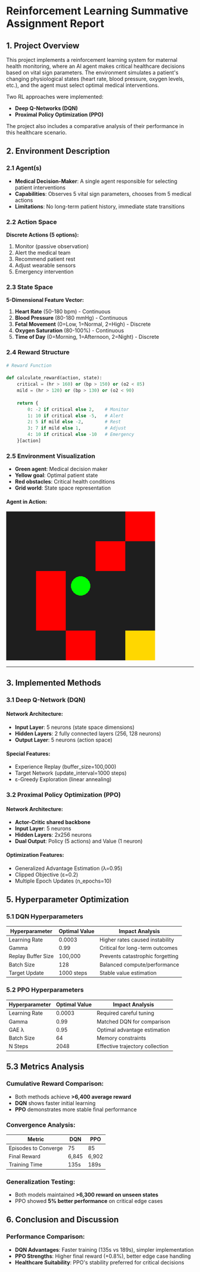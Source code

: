 # Reinforcement Learning Summative Assignment Report

## 1. Project Overview  
This project implements a reinforcement learning system for maternal health monitoring, where an AI agent makes critical healthcare decisions based on vital sign parameters. The environment simulates a patient's changing physiological states (heart rate, blood pressure, oxygen levels, etc.), and the agent must select optimal medical interventions. 

Two RL approaches were implemented:
- **Deep Q-Networks (DQN)**
- **Proximal Policy Optimization (PPO)**

The project also includes a comparative analysis of their performance in this healthcare scenario.


## 2. Environment Description  
### 2.1 Agent(s)  
- **Medical Decision-Maker**: A single agent responsible for selecting patient interventions  
- **Capabilities**: Observes 5 vital sign parameters, chooses from 5 medical actions  
- **Limitations**: No long-term patient history, immediate state transitions  

### 2.2 Action Space  
**Discrete Actions (5 options):**
1. Monitor (passive observation)  
2. Alert the medical team  
3. Recommend patient rest  
4. Adjust wearable sensors  
5. Emergency intervention  

### 2.3 State Space  
**5-Dimensional Feature Vector:**
1. **Heart Rate** (50-180 bpm) - Continuous  
2. **Blood Pressure** (80-180 mmHg) - Continuous  
3. **Fetal Movement** (0=Low, 1=Normal, 2=High) - Discrete  
4. **Oxygen Saturation** (80-100%) - Continuous  
5. **Time of Day** (0=Morning, 1=Afternoon, 2=Night) - Discrete  

### 2.4 Reward Structure  
```python
# Reward Function

def calculate_reward(action, state):
    critical = (hr > 160) or (bp > 150) or (o2 < 85)
    mild = (hr > 120) or (bp > 130) or (o2 < 90)
    
    return {
        0: -2 if critical else 2,    # Monitor
        1: 10 if critical else -5,   # Alert
        2: 5 if mild else -2,        # Rest
        3: 7 if mild else 1,         # Adjust
        4: 10 if critical else -10   # Emergency
    }[action]
```

### 2.5 Environment Visualization  
- **Green agent**: Medical decision maker  
- **Yellow goal**: Optimal patient state  
- **Red obstacles**: Critical health conditions  
- **Grid world**: State space representation  

#### Agent in Action:
![Agent Running](images/agent.gif)

---

## 3. Implemented Methods  

### 3.1 Deep Q-Network (DQN)  
#### **Network Architecture:**  
- **Input Layer**: 5 neurons (state space dimensions)  
- **Hidden Layers**: 2 fully connected layers (256, 128 neurons)  
- **Output Layer**: 5 neurons (action space)  

#### **Special Features:**  
- Experience Replay (buffer_size=100,000)  
- Target Network (update_interval=1000 steps)  
- ε-Greedy Exploration (linear annealing)  

### 3.2 Proximal Policy Optimization (PPO)  
#### **Network Architecture:**  
- **Actor-Critic shared backbone**  
- **Input Layer**: 5 neurons  
- **Hidden Layers**: 2x256 neurons  
- **Dual Output**: Policy (5 actions) and Value (1 neuron)  

#### **Optimization Features:**  
- Generalized Advantage Estimation (λ=0.95)  
- Clipped Objective (ε=0.2)  
- Multiple Epoch Updates (n_epochs=10)  


## 5. Hyperparameter Optimization  
### 5.1 DQN Hyperparameters  
| Hyperparameter      | Optimal Value | Impact Analysis |
|---------------------|--------------|-----------------|
| Learning Rate      | 0.0003        | Higher rates caused instability |
| Gamma             | 0.99          | Critical for long-term outcomes |
| Replay Buffer Size | 100,000       | Prevents catastrophic forgetting |
| Batch Size        | 128           | Balanced compute/performance |
| Target Update     | 1000 steps    | Stable value estimation |

### 5.2 PPO Hyperparameters  
| Hyperparameter     | Optimal Value | Impact Analysis |
|--------------------|--------------|-----------------|
| Learning Rate     | 0.0003        | Required careful tuning |
| Gamma            | 0.99          | Matched DQN for comparison |
| GAE λ            | 0.95          | Optimal advantage estimation |
| Batch Size       | 64            | Memory constraints |
| N Steps         | 2048          | Effective trajectory collection |


## 5.3 Metrics Analysis  
### **Cumulative Reward Comparison:**  
- Both methods achieve **>6,400 average reward**  
- **DQN** shows faster initial learning  
- **PPO** demonstrates more stable final performance  

### **Convergence Analysis:**  
| Metric  | DQN  | PPO  |
|---------|------|------|
| Episodes to Converge | 75  | 85  |
| Final Reward | 6,845 | 6,902 |
| Training Time | 135s | 189s |

### **Generalization Testing:**  
- Both models maintained **>6,300 reward on unseen states**  
- PPO showed **5% better performance** on critical edge cases  

## 6. Conclusion and Discussion  
### **Performance Comparison:**  
- **DQN Advantages**: Faster training (135s vs 189s), simpler implementation  
- **PPO Strengths**: Higher final reward (+0.8%), better edge case handling  
- **Healthcare Suitability**: PPO's stability preferred for critical decisions  

